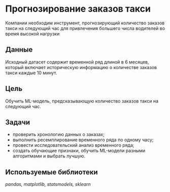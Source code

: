 # Прогнозирование заказов такси

Компании необходим инструмент, прогнозирующий количество заказов такси на следующий час для привлечения большего числа водителей во время высокой нагрузки

## Данные

Исходный датасет содержит временной ряд длиной в 6 месяцев, который включает историческую информацию о количестве заказов такси каждые 10 минут.

## Цель

Обучить ML-модель, предсказывающую количество заказов такси на следующий час.

## Задачи

- проверить хронологию данных о заказах;
- выполнить ресемплирование временного ряда по одному часу;
- провести исследовательский анализ временного ряда;
- создать обучающие признаки, обучить ML-модели разными алгоритмами и выбрать лучшую.

## Используемые библиотеки

*pandas, matplotlib, statsmodels, sklearn*